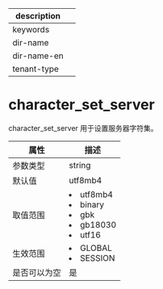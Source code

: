 |description||
|---|---|
|keywords||
|dir-name||
|dir-name-en||
|tenant-type||

# character_set_server

character_set_server 用于设置服务器字符集。

| **属性** |                                **描述**                                 |
|--------|---------------------------------------------------------------------------------------------------------------------------------------------------------------------------------------------------------------------------------------------|
| 参数类型   | string                                                                |
| 默认值    | utf8mb4                                                               |
| 取值范围   | <li> utf8mb4   <li> binary   <li> gbk   <li> gb18030   <li> utf16    |
| 生效范围   | <li> GLOBAL   <li> SESSION                                                  |
| 是否可以为空 | 是                                                                     |
